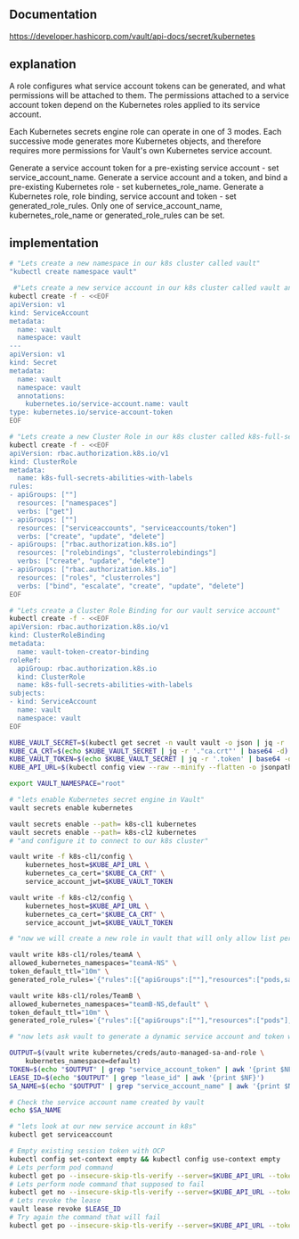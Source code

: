 ## Documentation
https://developer.hashicorp.com/vault/api-docs/secret/kubernetes


## explanation
A role configures what service account tokens can be generated, and what permissions will be attached to them. The permissions attached to a service account token depend on the Kubernetes roles applied to its service account.

Each Kubernetes secrets engine role can operate in one of 3 modes. Each successive mode generates more Kubernetes objects, and therefore requires more permissions for Vault's own Kubernetes service account.

Generate a service account token for a pre-existing service account - set service_account_name.
Generate a service account and a token, and bind a pre-existing Kubernetes role - set kubernetes_role_name.
Generate a Kubernetes role, role binding, service account and token - set generated_role_rules.
Only one of service_account_name, kubernetes_role_name or generated_role_rules can be set.

## implementation 
```sh
# "Lets create a new namespace in our k8s cluster called vault"
"kubectl create namespace vault"

 #"Lets create a new service account in our k8s cluster called vault and generate a secret for it, it will be used for integration with vault"
kubectl create -f - <<EOF
apiVersion: v1
kind: ServiceAccount
metadata:
  name: vault
  namespace: vault
---
apiVersion: v1
kind: Secret
metadata:
  name: vault
  namespace: vault
  annotations:
    kubernetes.io/service-account.name: vault
type: kubernetes.io/service-account-token
EOF

# "Lets create a new Cluster Role in our k8s cluster called k8s-full-secrets-abilities-with-labels"
kubectl create -f - <<EOF
apiVersion: rbac.authorization.k8s.io/v1
kind: ClusterRole
metadata:
  name: k8s-full-secrets-abilities-with-labels
rules:
- apiGroups: [""]
  resources: ["namespaces"]
  verbs: ["get"]
- apiGroups: [""]
  resources: ["serviceaccounts", "serviceaccounts/token"]
  verbs: ["create", "update", "delete"]
- apiGroups: ["rbac.authorization.k8s.io"]
  resources: ["rolebindings", "clusterrolebindings"]
  verbs: ["create", "update", "delete"]
- apiGroups: ["rbac.authorization.k8s.io"]
  resources: ["roles", "clusterroles"]
  verbs: ["bind", "escalate", "create", "update", "delete"]
EOF

# "Lets create a Cluster Role Binding for our vault service account"
kubectl create -f - <<EOF
apiVersion: rbac.authorization.k8s.io/v1
kind: ClusterRoleBinding
metadata:
  name: vault-token-creator-binding
roleRef:
  apiGroup: rbac.authorization.k8s.io
  kind: ClusterRole
  name: k8s-full-secrets-abilities-with-labels
subjects:
- kind: ServiceAccount
  name: vault
  namespace: vault
EOF

KUBE_VAULT_SECRET=$(kubectl get secret -n vault vault -o json | jq -r '.data')
KUBE_CA_CRT=$(echo $KUBE_VAULT_SECRET | jq -r '."ca.crt"' | base64 -d)
KUBE_VAULT_TOKEN=$(echo $KUBE_VAULT_SECRET | jq -r '.token' | base64 -d)
KUBE_API_URL=$(kubectl config view --raw --minify --flatten -o jsonpath='{.clusters[].cluster.server}')

export VAULT_NAMESPACE="root"

# "lets enable Kubernetes secret engine in Vault"
vault secrets enable kubernetes

vault secrets enable --path= k8s-cl1 kubernetes
vault secrets enable --path= k8s-cl2 kubernetes
# "and configure it to connect to our k8s cluster"

vault write -f k8s-cl1/config \
    kubernetes_host=$KUBE_API_URL \
    kubernetes_ca_cert="$KUBE_CA_CRT" \
    service_account_jwt=$KUBE_VAULT_TOKEN

vault write -f k8s-cl2/config \
    kubernetes_host=$KUBE_API_URL \
    kubernetes_ca_cert="$KUBE_CA_CRT" \
    service_account_jwt=$KUBE_VAULT_TOKEN

# "now we will create a new role in vault that will only allow list permissions on pods and will be valid for 10 minutes."

vault write k8s-cl1/roles/teamA \
allowed_kubernetes_namespaces="teamA-NS" \
token_default_ttl="10m" \
generated_role_rules='{"rules":[{"apiGroups":[""],"resources":["pods,sa,pv"],"verbs":["list,update"]}]}'

vault write k8s-cl1/roles/TeamB \
allowed_kubernetes_namespaces="teamB-NS,default" \
token_default_ttl="10m" \
generated_role_rules='{"rules":[{"apiGroups":[""],"resources":["pods"],"verbs":["list"]}]}'

# "now lets ask vault to generate a dynamic service account and token with the above permissions and limit it only to the default namespace."

OUTPUT=$(vault write kubernetes/creds/auto-managed-sa-and-role \
    kubernetes_namespace=default)
TOKEN=$(echo "$OUTPUT" | grep "service_account_token" | awk '{print $NF}')
LEASE_ID=$(echo "$OUTPUT" | grep "lease_id" | awk '{print $NF}')
SA_NAME=$(echo "$OUTPUT" | grep "service_account_name" | awk '{print $NF}')

# Check the service account name created by vault
echo $SA_NAME

# "lets look at our new service account in k8s"
kubectl get serviceaccount

# Empty existing session token with OCP
kubectl config set-context empty && kubectl config use-context empty
# Lets perform pod command
kubectl get po --insecure-skip-tls-verify --server=$KUBE_API_URL --token=$TOKEN
# Lets perform node command that supposed to fail
kubectl get no --insecure-skip-tls-verify --server=$KUBE_API_URL --token=$TOKEN
# Lets revoke the lease
vault lease revoke $LEASE_ID
# Try again the command that will fail
kubectl get po --insecure-skip-tls-verify --server=$KUBE_API_URL --token=$TOKEN
```